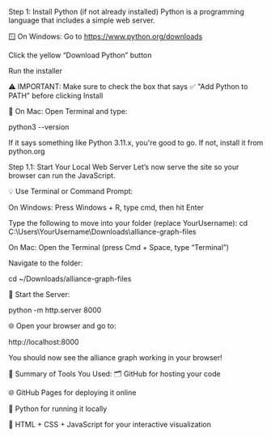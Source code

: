 Step 1: Install Python (if not already installed)
Python is a programming language that includes a simple web server.

🪟 On Windows:
Go to https://www.python.org/downloads

Click the yellow “Download Python” button

Run the installer

⚠️ IMPORTANT: Make sure to check the box that says
✅ "Add Python to PATH" before clicking Install

🍎 On Mac:
Open Terminal and type:

python3 --version

If it says something like Python 3.11.x, you're good to go. If not, install it from python.org


Step 1.1: Start Your Local Web Server
Let’s now serve the site so your browser can run the JavaScript.

💡 Use Terminal or Command Prompt:

On Windows:
Press Windows + R, type cmd, then hit Enter

Type the following to move into your folder (replace YourUsername):
cd C:\Users\YourUsername\Downloads\alliance-graph-files

On Mac:
Open the Terminal (press Cmd + Space, type “Terminal”)

Navigate to the folder:

cd ~/Downloads/alliance-graph-files

🚀 Start the Server:

python -m http.server 8000

🌐 Open your browser and go to:

http://localhost:8000

You should now see the alliance graph working in your browser!



🧾 Summary of Tools You Used:
🗂️ GitHub for hosting your code

🌐 GitHub Pages for deploying it online

🐍 Python for running it locally

🧠 HTML + CSS + JavaScript for your interactive visualization
